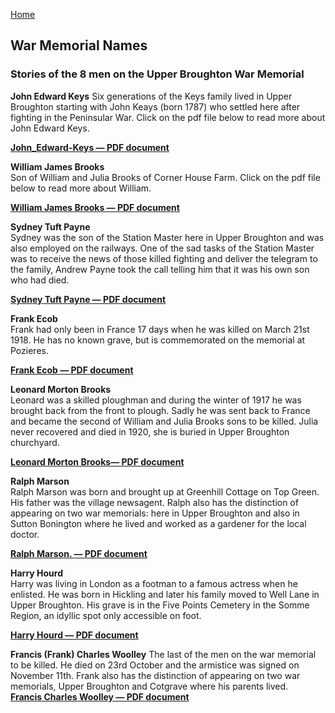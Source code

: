 [Home](https://simon-scmp.github.io/Upper-Broughton-History/)


## War Memorial Names

### Stories of the 8 men on the Upper Broughton War Memorial

**John Edward Keys**
Six generations of the Keys family lived in Upper Broughton starting with John Keays (born 1787) who settled here after fighting in the Peninsular War. Click on the pdf file below to read more about John Edward Keys.  

[**John_Edward-Keys — PDF document**](https://drive.google.com/file/d/1o6RAoz2DbtVmNTS0EtAvrjuIutDw6N4w/view?usp=sharing)

**William James Brooks**  
Son of William and Julia Brooks of Corner House Farm. Click on the pdf file below to read more about William.  

[**William James Brooks — PDF document**](https://drive.google.com/file/d/1U_9lXGwnbwoIaVoIb6-WrcJnHer-Uw7W/view?usp=sharing)

**Sydney Tuft Payne**  
Sydney was the son of the Station Master here in Upper Broughton and was also employed on the railways. One of the sad tasks of the Station Master was to receive the news of those killed fighting and deliver the telegram to the family, Andrew Payne took the call telling him that it was his own son who had died.  

[**Sydney Tuft Payne — PDF document**](https://drive.google.com/file/d/16zkXbsnHkAKD2Sgykujbn_sMsl5BE6zm/view?usp=sharing)

**Frank Ecob**   
Frank had only been in France 17 days when he was killed on March 21st 1918. He has no known grave, but is commemorated on the memorial at Pozieres.  

[**Frank Ecob — PDF document**](https://drive.google.com/file/d/1HWYD9NX9ccq92g8ATv34cKf7nQ2DGXbN/view?usp=sharing)


**Leonard Morton Brooks**   
Leonard was a skilled ploughman and during the winter of 1917 he was brought back from the front to plough. Sadly he was sent back to France and became the second of William and Julia Brooks sons to be killed. Julia never recovered and died in 1920, she is buried in Upper Broughton churchyard.  

[**Leonard Morton Brooks— PDF document**](Leonard_Morton_Brooks.pdf)

**Ralph Marson**   
Ralph Marson was born and brought up at Greenhill Cottage on Top Green. His father was the village newsagent. Ralph also has the distinction of appearing on two war memorials: here in Upper Broughton and also in Sutton Bonington where he lived and worked as a gardener for the local doctor.  

[**Ralph Marson. — PDF document**](Ralph_Marson.pdf)

**Harry Hourd**  
Harry was living in London as a footman to a famous actress when he enlisted. He was born in Hickling and later his family moved to Well Lane in Upper Broughton. His grave is in the Five Points Cemetery in the Somme Region, an idyllic spot only accessible on foot.  

[**Harry Hourd — PDF document**](Harry_Hourd.pdf)

**Francis (Frank) Charles Woolley**
The last of the men on the war memorial to be killed. He died on 23rd October and the armistice was signed on November 11th. Frank also has the distinction of appearing on two war memorials, Upper Broughton and Cotgrave where his parents lived.  
 [**Francis Charles Woolley — PDF document**](Francis_Charles_Woolley.pdf)

